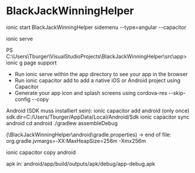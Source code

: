 # BlackJackWinningHelper

ionic start BlackJackWinningHelper sidemenu --type=angular --capacitor

ionic serve

PS C:\Users\Tburger\VisualStudioProjects\BlackJackWinningHelper\src\app> ionic g page support


- Run ionic serve within the app directory to see your app in the browser
- Run ionic capacitor add to add a native iOS or Android project using Capacitor
- Generate your app icon and splash screens using cordova-res --skip-config --copy

Android (SDK muss installiert sein):
ionic capacitor add android  (only once)
sdk.dir=C:/Users/Tburger/AppData/Local/Android/Sdk
ionic capacitor sync android
cd android
./gradlew assembleDebug

(\BlackJackWinningHelper\android\gradle.properties) -> end of file: org.gradle.jvmargs=-XX\:MaxHeapSize\=256m -Xmx256m

ionic capacitor copy android

apk in:
android/app/build/outputs/apk/debug/app-debug.apk